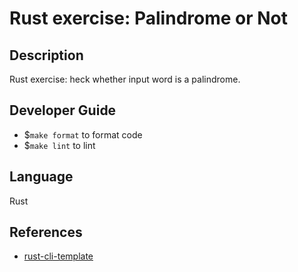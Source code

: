 # Rust exercise: Palindrome or Not
## Description
Rust exercise: heck whether input word is a palindrome.

## Developer Guide
 * $`make format` to format code  
 * $`make lint` to lint  

## Language
Rust

## References

* [rust-cli-template](https://github.com/kbknapp/rust-cli-template)
